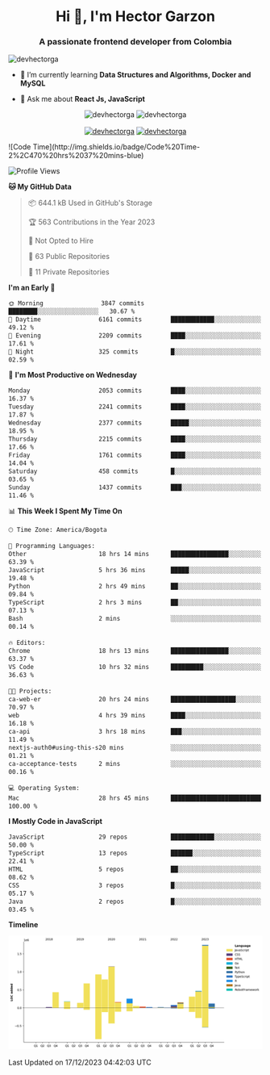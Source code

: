 <h1 align="center">Hi 👋, I'm Hector Garzon</h1>
<h3 align="center">A passionate frontend developer from Colombia</h3>

<p align="left"> <img src="https://komarev.com/ghpvc/?username=devhectorga" alt="devhectorga" /> </p>

- 🌱 I’m currently learning **Data Structures and Algorithms, Docker and MySQL**

- 💬 Ask me about **React Js, JavaScript**

<p align="center"> <img src="https://github-readme-stats.vercel.app/api?username=devhectorga&count_private=true&show_icons=true" alt="devhectorga" /> <img src="https://github-readme-stats.vercel.app/api/top-langs/?username=devhectorga&layout=compact" alt="devhectorga" /></p>

<p align="center">
<a href="https://twitter.com/devhectorga" target="blank"><img align="center" src="https://cdn.jsdelivr.net/npm/simple-icons@3.0.1/icons/twitter.svg" alt="devhectorga" height="20" width="20" /></a>
<a href="https://linkedin.com/in/devhectorga" target="blank"><img align="center" src="https://cdn.jsdelivr.net/npm/simple-icons@3.0.1/icons/linkedin.svg" alt="devhectorga" height="20" width="20" /></a>
</p>
<!--START_SECTION:waka-->
![Code Time](http://img.shields.io/badge/Code%20Time-2%2C470%20hrs%2037%20mins-blue)

![Profile Views](http://img.shields.io/badge/Profile%20Views-0-blue)

**🐱 My GitHub Data** 

> 📦 644.1 kB Used in GitHub's Storage 
 > 
> 🏆 563 Contributions in the Year 2023
 > 
> 🚫 Not Opted to Hire
 > 
> 📜 63 Public Repositories 
 > 
> 🔑 11 Private Repositories 
 > 
**I'm an Early 🐤** 

```text
🌞 Morning                3847 commits        ████████░░░░░░░░░░░░░░░░░   30.67 % 
🌆 Daytime                6161 commits        ████████████░░░░░░░░░░░░░   49.12 % 
🌃 Evening                2209 commits        ████░░░░░░░░░░░░░░░░░░░░░   17.61 % 
🌙 Night                  325 commits         █░░░░░░░░░░░░░░░░░░░░░░░░   02.59 % 
```
📅 **I'm Most Productive on Wednesday** 

```text
Monday                   2053 commits        ████░░░░░░░░░░░░░░░░░░░░░   16.37 % 
Tuesday                  2241 commits        ████░░░░░░░░░░░░░░░░░░░░░   17.87 % 
Wednesday                2377 commits        █████░░░░░░░░░░░░░░░░░░░░   18.95 % 
Thursday                 2215 commits        ████░░░░░░░░░░░░░░░░░░░░░   17.66 % 
Friday                   1761 commits        ████░░░░░░░░░░░░░░░░░░░░░   14.04 % 
Saturday                 458 commits         █░░░░░░░░░░░░░░░░░░░░░░░░   03.65 % 
Sunday                   1437 commits        ███░░░░░░░░░░░░░░░░░░░░░░   11.46 % 
```


📊 **This Week I Spent My Time On** 

```text
🕑︎ Time Zone: America/Bogota

💬 Programming Languages: 
Other                    18 hrs 14 mins      ████████████████░░░░░░░░░   63.39 % 
JavaScript               5 hrs 36 mins       █████░░░░░░░░░░░░░░░░░░░░   19.48 % 
Python                   2 hrs 49 mins       ██░░░░░░░░░░░░░░░░░░░░░░░   09.84 % 
TypeScript               2 hrs 3 mins        ██░░░░░░░░░░░░░░░░░░░░░░░   07.13 % 
Bash                     2 mins              ░░░░░░░░░░░░░░░░░░░░░░░░░   00.14 % 

🔥 Editors: 
Chrome                   18 hrs 13 mins      ████████████████░░░░░░░░░   63.37 % 
VS Code                  10 hrs 32 mins      █████████░░░░░░░░░░░░░░░░   36.63 % 

🐱‍💻 Projects: 
ca-web-er                20 hrs 24 mins      ██████████████████░░░░░░░   70.97 % 
web                      4 hrs 39 mins       ████░░░░░░░░░░░░░░░░░░░░░   16.18 % 
ca-api                   3 hrs 18 mins       ███░░░░░░░░░░░░░░░░░░░░░░   11.49 % 
nextjs-auth0#using-this-s20 mins             ░░░░░░░░░░░░░░░░░░░░░░░░░   01.21 % 
ca-acceptance-tests      2 mins              ░░░░░░░░░░░░░░░░░░░░░░░░░   00.16 % 

💻 Operating System: 
Mac                      28 hrs 45 mins      █████████████████████████   100.00 % 
```

**I Mostly Code in JavaScript** 

```text
JavaScript               29 repos            ████████████░░░░░░░░░░░░░   50.00 % 
TypeScript               13 repos            ██████░░░░░░░░░░░░░░░░░░░   22.41 % 
HTML                     5 repos             ██░░░░░░░░░░░░░░░░░░░░░░░   08.62 % 
CSS                      3 repos             █░░░░░░░░░░░░░░░░░░░░░░░░   05.17 % 
Java                     2 repos             █░░░░░░░░░░░░░░░░░░░░░░░░   03.45 % 
```



**Timeline**

![Lines of Code chart](https://raw.githubusercontent.com/devHectorGa/devHectorGa/master/assets/bar_graph.png)


 Last Updated on 17/12/2023 04:42:03 UTC
<!--END_SECTION:waka-->
